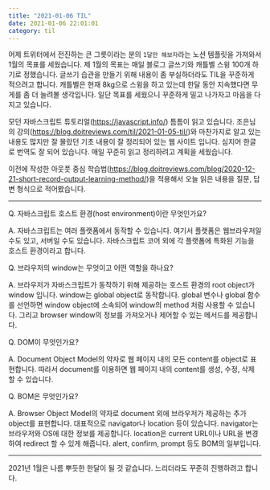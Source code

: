 ```yaml
---
title: "2021-01-06 TIL"
date: 2021-01-06 22:01:01
category: til
---
```


어제 트위터에서 전진하는 큰 그릇이라는 분의 `1달만 해보자`라는 노션 템플릿을 가져와서 1월의 목표를 세웠습니다. 제 1월의 목표는 매일 블로그 글쓰기와 캐틀벨 스윙 100개 하기로 정했습니다. 글쓰기 습관을 만들기 위해 내용이 좀 부실하더라도 TIL을 꾸준하게 적으려고 합니다. 캐틀벨은 현재 8kg으로 스윙을 하고 있는데 한달 동안 지속했다면 무게를 좀 더 늘려볼 생각입니다. 일단 목표를 세웠으니 꾸준하게 밀고 나가자고 마음을 다지고 있습니다.

모던 자바스크립트 튜토리얼(https://javascript.info/) 틈틈이 읽고 있습니다. 조은님의 강의(https://blog.doitreviews.com/til/2021-01-05-til/)와 마찬가지로 알고 있는 내용도 많지만 잘 몰랐던 기초 내용이 잘 정리되어 있는 웹 사이트 입니다. 심지어 한글로 번역도 잘 되어 있습니다. 매일 꾸준히 읽고 정리하려고 계획을 세웠습니다.

이전에 작성한 아웃풋 중심 학습법(https://blog.doitreviews.com/blog/2020-12-21-short-record-output-learning-method/)을 적용해서 오늘 읽은 내용을 질문, 답변 형식으로 적어봤습니다.

---

Q. 자바스크립트 호스트 환경(host environment)이란 무엇인가요?

A. 자바스크립트는 여러 플랫폼에서 동작할 수 있습니다. 여기서 플랫폼은 웹브라우저일 수도 있고, 서버일 수도 있습니다. 자바스크립트 코어 외에 각 플랫폼에 특화된 기능을 호스트 환경이라고 합니다.

Q. 브라우저의 window는 무엇이고 어떤 역할을 하나요?

A. 브라우저가 자바스크립트가 동작하기 위해 제공하는 호스트 환경의 root object가 window 입니다. window는 global object로 동작합니다. global 변수나 global 함수를 선언하면 window object에 소속되어 window의 method 처럼 사용할 수 있습니다. 그리고 browser window의 정보를 가져오거나 제어할 수 있는 메서드를 제공합니다.

Q. DOM이 무엇인가요?

A. Document Object Model의 약자로 웹 페이지 내의 모든 content를 object로 표현합니다. 따라서 document를 이용하면 웹 페이지 내의 content를 생성, 수정, 삭제 할 수 있습니다.

Q. BOM은 무엇인가요?

A. Browser Object Model의 약자로 document 외에 브라우저가 제공하는 추가 object를 표현합니다. 대표적으로 navigator나 location 등이 있습니다. navigator는 브라우저와 OS에 대한 정보를 제공합니다. location은 current URL이나 URL을 변경하여 redirect 할 수 있게 해줍니다. alert, confirm, prompt 등도 BOM의 일부입니다.

---

2021년 1월은 나름 뿌듯한 한달이 될 것 같습니다. 느리더라도 꾸준히 진행하려고 합니다.
